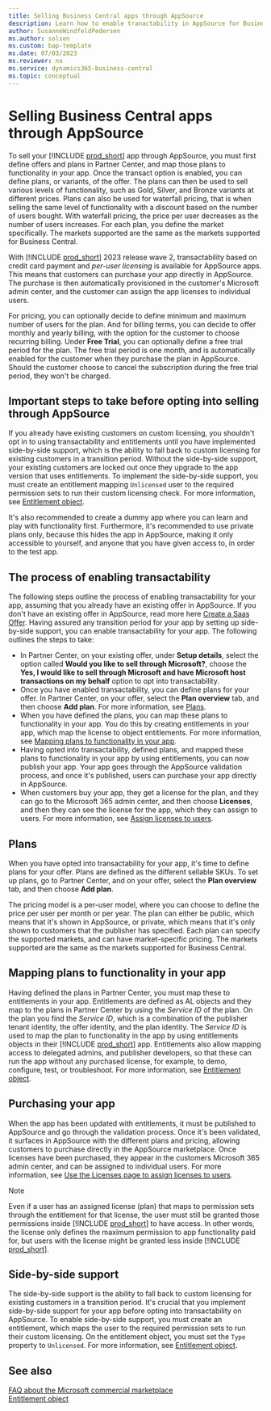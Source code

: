 ```yaml
---
title: Selling Business Central apps through AppSource
description: Learn how to enable tranactability in AppSource for Business Central apps.
author: SusanneWindfeldPedersen
ms.author: solsen
ms.custom: bap-template
ms.date: 07/03/2023
ms.reviewer: na
ms.service: dynamics365-business-central
ms.topic: conceptual
---
```


# Selling Business Central apps through AppSource

To sell your [!INCLUDE [prod_short](includes/prod_short.md)] app through AppSource, you must first define offers and plans in Partner Center, and map those plans to functionality in your app. Once the transact option is enabled, you can define plans, or variants, of the offer. The plans can then be used to sell various levels of functionality, such as Gold, Silver, and Bronze variants at different prices. Plans can also be used for waterfall pricing, that is when selling the same level of functionality with a discount based on the number of users bought. With waterfall pricing, the price per user decreases as the number of users increases. For each plan, you define the market specifically. The markets supported are the same as the markets supported for Business Central.

With [!INCLUDE [prod_short](includes/prod_short.md)] 2023 release wave 2, transactability based on credit card payment and *per-user licensing* is available for AppSource apps. This means that customers can purchase your app directly in AppSource. The purchase is then automatically provisioned in the customer's Microsoft admin center, and the customer can assign the app licenses to individual users. <!-- For information about Microsoft admin center, see []().-->

For pricing, you can optionally decide to define minimum and maximum number of users for the plan. And for billing terms, you can decide to offer monthly and yearly billing, with the option for the customer to choose recurring billing. Under **Free Trial**, you can optionally define a free trial period for the plan. The free trial period is one month, and is automatically enabled for the customer when they purchase the plan in AppSource. Should the customer choose to cancel the subscription during the free trial period, they won't be charged.

## Important steps to take before opting into selling through AppSource

If you already have existing customers on custom licensing, you shouldn't opt in to using transactability and entitlements until you have implemented side-by-side support, which is the ability to fall back to custom licensing for existing customers in a transition period. Without the side-by-side support, your existing customers are locked out once they upgrade to the app version that uses entitlements. To implement the side-by-side support, you must create an entitlement mapping `Unlicensed` user to the required permission sets to run their custom licensing check. For more information, see [Entitlement object](devenv-entitlement-object.md).

It's also recommended to create a dummy app where you can learn and play with functionality first. Furthermore, it's recommended to use private plans only, because this hides the app in AppSource, making it only accessible to yourself, and anyone that you have given access to, in order to the test app.

## The process of enabling transactability

The following steps outline the process of enabling transactability for your app, assuming that you already have an existing offer in AppSource. If you don't have an existing offer in AppSource, read more here [Create a Saas Offer](/partner-center/marketplace/create-new-saas-offer). Having assured any transition period for your app by setting up side-by-side support, you can enable transactability for your app. The following outlines the steps to take:

- In Partner Center, on your existing offer, under **Setup details**, select the option called **Would you like to sell through Microsoft?**, choose the **Yes, I would like to sell through Microsoft and have Microsoft host transactions on my behalf** option to opt into transactability.  
- Once you have enabled transactability, you can define plans for your offer. In Partner Center, on your offer, select the **Plan overview** tab, and then choose **Add plan**. For more information, see [Plans](devenv-sell-apps-appsource.md#plans).
- When you have defined the plans, you can map these plans to functionality in your app. You do this by creating entitlements in your app, which map the license to object entitlements. For more information, see [Mapping plans to functionality in your app](devenv-sell-apps-appsource.md#mapping-plans-to-functionality-in-your-app). 
- Having opted into transactability, defined plans, and mapped these plans to functionality in your app by using entitlements, you can now publish your app. Your app goes through the AppSource validation process, and once it's published, users can purchase your app directly in AppSource.
- When customers buy your app, they get a license for the plan, and they can go to the Microsoft 365 admin center, and then choose **Licenses**, and then they can see the license for the app, which they can assign to users. For more information, see [Assign licenses to users](https://docs.microsoft.com/microsoft-365/admin/manage/assign-licenses-to-users?view=o365-worldwide).

## Plans

When you have opted into transactability for your app, it's time to define plans for your offer. Plans are defined as the different sellable SKUs.
To set up plans, go to Partner Center, and on your offer, select the **Plan overview** tab, and then choose **Add plan**. 

The pricing model is a per-user model, where you can choose to define the price per user per month or per year. The plan can either be public, which means that it's shown in AppSource, or private, which means that it's only shown to customers that the publisher has specified. Each plan can specify the supported markets, and can have market-specific pricing. The markets supported are the same as the markets supported for Business Central.

## Mapping plans to functionality in your app

Having defined the plans in Partner Center, you must map these to entitlements in your app. Entitlements are defined as AL objects and they map to the plans in Partner Center by using the *Service ID* of the plan. On the plan you find the *Service ID*, which is a combination of the publisher tenant identity, the offer identity, and the plan identity. The *Service ID* is used to map the plan to functionality in the app by using entitlements objects in their [!INCLUDE [prod_short](includes/prod_short.md)] app. Entitlements also allow mapping access to delegated admins, and publisher developers, so that these can run the app without any purchased license, for example, to demo, configure, test, or troubleshoot. For more information, see [Entitlement object](devenv-entitlement-object.md).

## Purchasing your app

When the app has been updated with entitlements, it must be published to AppSource and go through the validation process. Once it's been validated, it surfaces in AppSource with the different plans and pricing, allowing customers to purchase directly in the AppSource marketplace. Once licenses have been purchased, they appear in the customers Microsoft 365 admin center, and can be assigned to individual users. For more information, see [Use the Licenses page to assign licenses to users](/microsoft-365/admin/manage/assign-licenses-to-users?view=o365-worldwide#use-the-licenses-page-to-assign-licenses-to-users).

> [!NOTE]  
> Even if a user has an assigned license (plan) that maps to permission sets through the entitlement for that license, the user must still be granted those permissions inside [!INCLUDE [prod_short](includes/prod_short.md)] to have access. In other words, the license only defines the maximum permission to app functionality paid for, but users with the license might be granted less inside [!INCLUDE [prod_short](includes/prod_short.md)].

## Side-by-side support

The side-by-side support is the ability to fall back to custom licensing for existing customers in a transition period. It's crucial that you implement side-by-side support for your app before opting into transactability on AppSource. To enable side-by-side support, you must create an entitlement, which maps the user to the required permission sets to run their custom licensing. On the entitlement object, you must set the `Type` property to `Unlicensed`. For more information, see [Entitlement object](devenv-entitlement-object.md). 

## See also

[FAQ about the Microsoft commercial marketplace](/partner-center/marketplace/marketplace-faq-publisher-guide)  
[Entitlement object](devenv-entitlement-object.md)  